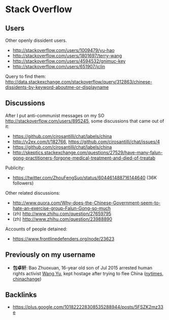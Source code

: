 # Stack Overflow

## Users

Other openly dissident users.

- <http://stackoverflow.com/users/1009479/yu-hao>
- <http://stackoverflow.com/users/1801697/terry-wang>
- <http://stackoverflow.com/users/4594532/gnimuc-key>
- <http://stackoverflow.com/users/651907/jclin>

Query to find them: <http://data.stackexchange.com/stackoverflow/query/312863/chinese-dissidents-by-keyword-aboutme-or-displayname>

## Discussions

After I put anti-communist messages on my SO <http://stackoverflow.com/users/895245>, some discussions that came out of it:

- <https://github.com/cirosantilli/chat/labels/china>
- <http://v2ex.com/t/182766>, <https://github.com/cirosantilli/chat/issues/4>
- <https://github.com/cirosantilli/chat/labels/china>
- <http://skeptics.stackexchange.com/questions/27529/have-many-falun-gong-practitioners-forgone-medical-treatment-and-died-of-treatab>

Publicity:

- <https://twitter.com/ZhouFengSuo/status/604461488716144640> (36K followers)

Other related discussions:

- http://www.quora.com/Why-does-the-Chinese-Government-seem-to-hate-an-exercise-group-Falun-Gong-so-much
- (zh) http://www.zhihu.com/question/27659795
- (zh) http://www.zhihu.com/question/23988890

Accounts of people detained:

- <https://www.frontlinedefenders.org/node/23623>

## Previously on my username

- **包卓轩**: Bao Zhuoxuan, 16-year old son of Jul 2015 arrested human rights activist [Wang Yu](https://goo.gl/bTfxFp), kept hostage after trying to flee China ([nytimes](http://goo.gl/zt4IJD), [chinachange](http://goo.gl/bfqP8k))

## Backlinks

- <https://plus.google.com/101822228308535288944/posts/5FSZK2mz33e>
